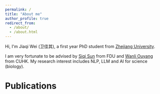 ```yaml
---
permalink: /
title: "About me"
author_profile: true
redirect_from: 
  - /about/
  - /about.html
---
```


Hi, I'm Jiaqi Wei (卫佳其), a first year PhD student from [Zhejiang University](https://eecs.pku.edu.cn/). 

I am very fortunate to be advised by [Siqi Sun](https://scholar.google.com/citations?user=2dyg3WgAAAAJ&hl=en) from FDU and [Wanli Ouyang](https://scholar.google.com/citations?user=pw_0Z_UAAAAJ&hl=en) from CUHK. My research interest includes NLP, LLM and AI for science (biology).

Publications
======



